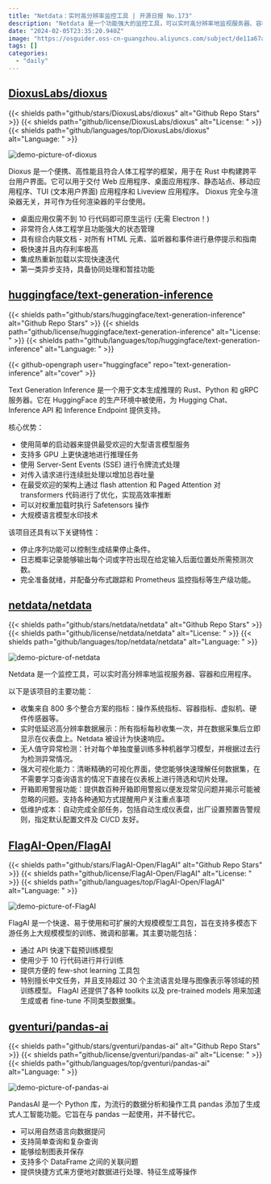 ```yaml
---
title: "Netdata：实时高分辨率监控工具 | 开源日报 No.173"
description: "Netdata 是一个功能强大的监控工具，可以实时高分辨率地监视服务器、容器和应用程序。它可以收集来自 800 多个整合方案的指标，包括操作系统指标、容器指标、虚拟机和硬件传感器等。Netdata 具有实时低延迟高分辨率的数据展示功能，可以每秒收集一次指标，并立即显示在仪表盘上。它还具有无人值守的异常检测功能，可以根据过去的行为检测异常情况。Netdata 还具有强大的可视化能力，可以清晰精确地展示数据，无需学习查询语言。此外，它还提供了数百种开箱即用的警报功能，可以发现常见问题并提醒用户关注。Netdata 还具有低维护成本，可以自动完成任务，包括自动生成仪表盘、设置预置警报规则等。"
date: "2024-02-05T23:35:20.940Z"
image: "https://osguider.oss-cn-guangzhou.aliyuncs.com/subject/de11a67a6bfd7fa52be7b58fb5ff03ba.png"
tags: []
categories:
  - "daily"
---
```


## [DioxusLabs/dioxus](https://github.com/DioxusLabs/dioxus)

{{< shields path="github/stars/DioxusLabs/dioxus" alt="Github Repo Stars" >}} {{< shields path="github/license/DioxusLabs/dioxus" alt="License: " >}} {{< shields path="github/languages/top/DioxusLabs/dioxus" alt="Language: " >}}

![demo-picture-of-dioxus](https://picgo-daily.oss-cn-guangzhou.aliyuncs.com/picgo-daily/2023/827fe32f33249983e4ecf6182d4dd0f9.png)

Dioxus 是一个便携、高性能且符合人体工程学的框架，用于在 Rust 中构建跨平台用户界面。它可以用于交付 Web 应用程序、桌面应用程序、静态站点、移动应用程序、TUI (文本用户界面) 应用程序和 Liveview 应用程序。 Dioxus 完全与渲染器无关，并可作为任何渲染器的平台使用。

- 桌面应用仅需不到 10 行代码即可原生运行 (无需 Electron！)
- 非常符合人体工程学且功能强大的状态管理
- 具有综合内联文档 - 对所有 HTML 元素、监听器和事件进行悬停提示和指南
- 极快速并且内存利率极高
- 集成热重新加载以实现快速迭代
- 第一类异步支持，具备协同处理和暂挂功能
  
## [huggingface/text-generation-inference](https://github.com/huggingface/text-generation-inference)

{{< shields path="github/stars/huggingface/text-generation-inference" alt="Github Repo Stars" >}} {{< shields path="github/license/huggingface/text-generation-inference" alt="License: " >}} {{< shields path="github/languages/top/huggingface/text-generation-inference" alt="Language: " >}}

{{< github-opengraph user="huggingface" repo="text-generation-inference" alt="cover" >}}

Text Generation Inference 是一个用于文本生成推理的 Rust、Python 和 gRPC 服务器。它在 HuggingFace 的生产环境中被使用，为 Hugging Chat、Inference API 和 Inference Endpoint 提供支持。

核心优势：

- 使用简单的启动器来提供最受欢迎的大型语言模型服务
- 支持多 GPU 上更快速地进行推理任务
- 使用 Server-Sent Events (SSE) 进行令牌流式处理
- 对传入请求进行连续批处理以增加总吞吐量
- 在最受欢迎的架构上通过 flash attention 和 Paged Attention 对 transformers 代码进行了优化，实现高效率推断
- 可以对权重加载时执行 Safetensors 操作
- 大规模语言模型水印技术
  
该项目还具有以下关键特性：

- 停止序列功能可以控制生成结果停止条件。
- 日志概率记录能够输出每个词或字符出现在给定输入后面位置处所需预测次数。
- 完全准备就绪，并配备分布式跟踪和 Prometheus 监控指标等生产级功能。
  
## [netdata/netdata](https://github.com/netdata/netdata)

{{< shields path="github/stars/netdata/netdata" alt="Github Repo Stars" >}} {{< shields path="github/license/netdata/netdata" alt="License: " >}} {{< shields path="github/languages/top/netdata/netdata" alt="Language: " >}}

![demo-picture-of-netdata](https://picgo-daily.oss-cn-guangzhou.aliyuncs.com/picgo-daily/2023/c13e8da906da96374e8e9a23998e55c8.png)

Netdata 是一个监控工具，可以实时高分辨率地监视服务器、容器和应用程序。

以下是该项目的主要功能：

- 收集来自 800 多个整合方案的指标：操作系统指标、容器指标、虚拟机、硬件传感器等。
- 实时低延迟高分辨率数据展示：所有指标每秒收集一次，并在数据采集后立即显示在仪表盘上。Netdata 被设计为快速响应。
- 无人值守异常检测：针对每个单独度量训练多种机器学习模型，并根据过去行为检测异常情况。
- 强大可视化能力：清晰精确的可视化界面，使您能够快速理解任何数据集，在不需要学习查询语言的情况下直接在仪表板上进行筛选和切片处理。
- 开箱即用警报功能：提供数百种开箱即用警报以便发现常见问题并揭示可能被忽略的问题。支持各种通知方式提醒用户关注重点事项
- 低维护成本：自动完成全部任务，包括自动生成仪表盘，出厂设置预置告警规则，指定默认配置文件及 CI/CD 友好。
  
## [FlagAI-Open/FlagAI](https://github.com/FlagAI-Open/FlagAI)

{{< shields path="github/stars/FlagAI-Open/FlagAI" alt="Github Repo Stars" >}} {{< shields path="github/license/FlagAI-Open/FlagAI" alt="License: " >}} {{< shields path="github/languages/top/FlagAI-Open/FlagAI" alt="Language: " >}}

![demo-picture-of-FlagAI](https://osguider.oss-cn-guangzhou.aliyuncs.com/subject/d62045cec740d366009d0bbbac90dc10.png)

FlagAI 是一个快速、易于使用和可扩展的大规模模型工具包，旨在支持多模态下游任务上大规模模型的训练、微调和部署。其主要功能包括：

- 通过 API 快速下载预训练模型
- 使用少于 10 行代码进行并行训练
- 提供方便的 few-shot learning 工具包
- 特别擅长中文任务，并且支持超过 30 个主流语言处理与图像表示等领域的预训练模型。
FlagAI 还提供了各种 toolkits 以及 pre-trained models 用来加速生成或者 fine-tune 不同类型数据集。
  
## [gventuri/pandas-ai](https://github.com/gventuri/pandas-ai)

{{< shields path="github/stars/gventuri/pandas-ai" alt="Github Repo Stars" >}} {{< shields path="github/license/gventuri/pandas-ai" alt="License: " >}} {{< shields path="github/languages/top/gventuri/pandas-ai" alt="Language: " >}}

![demo-picture-of-pandas-ai](https://osguider.oss-cn-guangzhou.aliyuncs.com/subject/71294e54473e3797005243a26f634031.png)

PandasAI 是一个 Python 库，为流行的数据分析和操作工具 pandas 添加了生成式人工智能功能。它旨在与 pandas 一起使用，并不替代它。

- 可以用自然语言向数据提问
- 支持简单查询和复杂查询
- 能够绘制图表并保存
- 支持多个 DataFrame 之间的关联问题
- 提供快捷方式来方便地对数据进行处理、特征生成等操作
  
